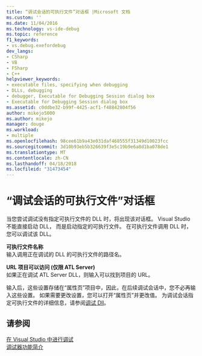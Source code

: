 ```yaml
---
title: “调试会话的可执行文件”对话框 |Microsoft 文档
ms.custom: ''
ms.date: 11/04/2016
ms.technology: vs-ide-debug
ms.topic: reference
f1_keywords:
- vs.debug.exefordebug
dev_langs:
- CSharp
- VB
- FSharp
- C++
helpviewer_keywords:
- executable files, specifying when debugging
- DLLs, debugging
- debugger, Executable for Debugging Session dialog box
- Executable for Debugging Session dialog box
ms.assetid: c0ddbe32-b99f-4425-acf1-f48842804f56
author: mikejo5000
ms.author: mikejo
manager: douge
ms.workload:
- multiple
ms.openlocfilehash: 98cee61b9a43e031daf468555f31349d10023fcc
ms.sourcegitcommit: 3d10b93eb5b326639f3e5c19b9e6a8d1ba078de1
ms.translationtype: MT
ms.contentlocale: zh-CN
ms.lasthandoff: 04/18/2018
ms.locfileid: "31473454"
---
```

# <a name="executable-for-debugging-session-dialog-box"></a>“调试会话的可执行文件”对话框
当您尝试调试没有指定可执行文件的 DLL 时，将出现该对话框。 Visual Studio 不能直接启动 DLL， 而是启动指定的可执行文件。 在可执行文件调用 DLL 时，您可以调试该 DLL。  
  
 **可执行文件名称**  
 输入调用正在调试的 DLL 的可执行文件的路径名。  
  
 **URL 项目可以访问 (仅限 ATL Server)**  
 如果正在调试 ATL Server DLL，则输入可以找到项目的 URL。  
  
 输入后，这些设置存储在“属性页”项目中，因此，在后续调试会话中，您不必再输入这些设置。 如果需要更改设置，您可以打开“属性页”并更改值。 为调试会话指定可执行文件的详细信息，请参阅[调试 Dll](../debugger/how-to-debug-from-a-dll-project.md)。  
  
## <a name="see-also"></a>请参阅  
 [在 Visual Studio 中进行调试](../debugger/index.md)  
 [调试器功能简介](../debugger/debugger-feature-tour.md)